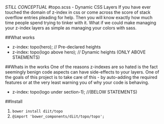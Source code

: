 *STILL CONCEPTUAL*
#topo.scss - Dynamic CSS Layers
If you have ever touched the domain of z-index in css or come across the score of stack overflow entries pleading for help. Then you will know exactly how much time people spend trying to tinker with it. What if we could make managing your z-index layers as simple as managing your colors with sass.

##What works
* z-index: topo(hero); 					// Pre-declared heights
* z-index: topo(logo above hero);		// Dynamic heights (ONLY ABOVE STAEMENTS)

##Whats in the works
One of the reasons z-indexes are so hated is the fact seemingly benign code aspects can have side-effects to your layers. One of the goals of this project is to take care of this - by auto-adding the required features or at the very least warning you of why your code is behaving.

* z-index: topo(logo under section-1); 	//(BELOW STATEMENTS)

##Install

1. ``bower install diit/topo``
2. ``@import 'bower_components/diit/topo/topo';``
